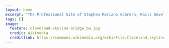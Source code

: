 ```yaml
---
layout: home
excerpt: "The Professional Site of Stephen Mariano Cabrera, Rails Developer."
tags: []
image:
  feature: cleveland-skyline-bridge_bw.jpg
  credit: Wikimedia
  creditlink: https://commons.wikimedia.org/wiki/File:Cleveland_skyline_panorama.jpg
---
```



